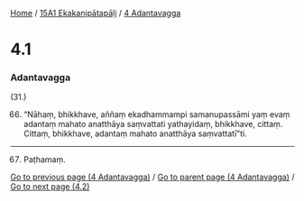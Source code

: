 
[Home](/) / [15A1 Ekakanipātapāḷi](../../15A1.md) / [4 Adantavagga](../4.md)

# 4.1

### Adantavagga

(31.)

66. “Nāhaṃ, bhikkhave, aññaṃ ekadhammampi samanupassāmi yaṃ evaṃ adantaṃ mahato anatthāya saṃvattati yathayidaṃ, bhikkhave, cittaṃ. Cittaṃ, bhikkhave, adantaṃ mahato anatthāya saṃvattatī”ti.

---

67. Paṭhamaṃ.



[Go to previous page (4 Adantavagga)](../4.md) / [Go to parent page (4 Adantavagga)](../4.md) / [Go to next page (4.2)](4.2.md)


